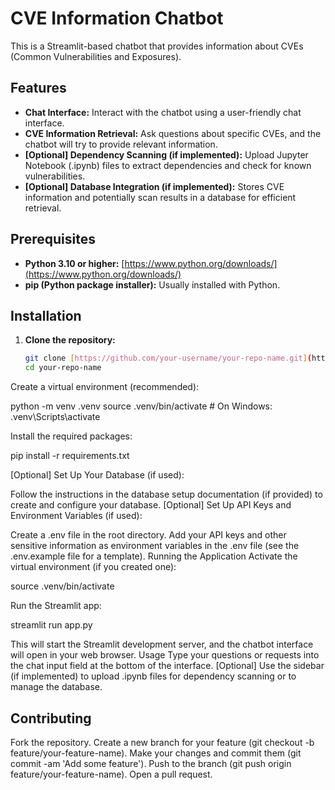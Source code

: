 # CVE Information Chatbot 

This is a Streamlit-based chatbot that provides information about CVEs (Common Vulnerabilities and Exposures).

## Features

- **Chat Interface:** Interact with the chatbot using a user-friendly chat interface.
- **CVE Information Retrieval:** Ask questions about specific CVEs, and the chatbot will try to provide relevant information. 
- **[Optional] Dependency Scanning (if implemented):** Upload Jupyter Notebook (.ipynb) files to extract dependencies and check for known vulnerabilities.
- **[Optional] Database Integration (if implemented):** Stores CVE information and potentially scan results in a database for efficient retrieval.

## Prerequisites

- **Python 3.10 or higher:** [https://www.python.org/downloads/](https://www.python.org/downloads/)
- **pip (Python package installer):** Usually installed with Python.

## Installation

1. **Clone the repository:**
   ```bash
   git clone [https://github.com/your-username/your-repo-name.git](https://github.com/Arjun4522/Lazarus.ai.git)
   cd your-repo-name

Create a virtual environment (recommended):

python -m venv .venv
source .venv/bin/activate  # On Windows: .venv\Scripts\activate

Install the required packages:

pip install -r requirements.txt

[Optional] Set Up Your Database (if used):

Follow the instructions in the database setup documentation (if provided) to create and configure your database.
[Optional] Set Up API Keys and Environment Variables (if used):

Create a .env file in the root directory.
Add your API keys and other sensitive information as environment variables in the .env file (see the .env.example file for a template).
Running the Application
Activate the virtual environment (if you created one):

source .venv/bin/activate

Run the Streamlit app:

streamlit run app.py

This will start the Streamlit development server, and the chatbot interface will open in your web browser.
Usage
Type your questions or requests into the chat input field at the bottom of the interface.
[Optional] Use the sidebar (if implemented) to upload .ipynb files for dependency scanning or to manage the database.

## Contributing
Fork the repository.
Create a new branch for your feature (git checkout -b feature/your-feature-name).
Make your changes and commit them (git commit -am 'Add some feature').
Push to the branch (git push origin feature/your-feature-name).
Open a pull request.

